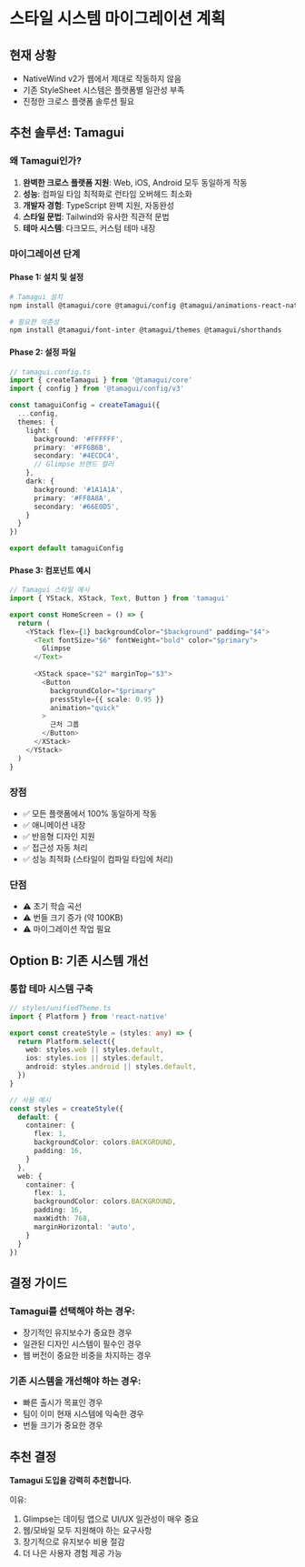 # 스타일 시스템 마이그레이션 계획

## 현재 상황
- NativeWind v2가 웹에서 제대로 작동하지 않음
- 기존 StyleSheet 시스템은 플랫폼별 일관성 부족
- 진정한 크로스 플랫폼 솔루션 필요

## 추천 솔루션: Tamagui

### 왜 Tamagui인가?
1. **완벽한 크로스 플랫폼 지원**: Web, iOS, Android 모두 동일하게 작동
2. **성능**: 컴파일 타임 최적화로 런타임 오버헤드 최소화
3. **개발자 경험**: TypeScript 완벽 지원, 자동완성
4. **스타일 문법**: Tailwind와 유사한 직관적 문법
5. **테마 시스템**: 다크모드, 커스텀 테마 내장

### 마이그레이션 단계

#### Phase 1: 설치 및 설정
```bash
# Tamagui 설치
npm install @tamagui/core @tamagui/config @tamagui/animations-react-native

# 필요한 의존성
npm install @tamagui/font-inter @tamagui/themes @tamagui/shorthands
```

#### Phase 2: 설정 파일
```typescript
// tamagui.config.ts
import { createTamagui } from '@tamagui/core'
import { config } from '@tamagui/config/v3'

const tamaguiConfig = createTamagui({
  ...config,
  themes: {
    light: {
      background: '#FFFFFF',
      primary: '#FF6B6B',
      secondary: '#4ECDC4',
      // Glimpse 브랜드 컬러
    },
    dark: {
      background: '#1A1A1A',
      primary: '#FF8A8A',
      secondary: '#66E0D5',
    }
  }
})

export default tamaguiConfig
```

#### Phase 3: 컴포넌트 예시
```typescript
// Tamagui 스타일 예시
import { YStack, XStack, Text, Button } from 'tamagui'

export const HomeScreen = () => {
  return (
    <YStack flex={1} backgroundColor="$background" padding="$4">
      <Text fontSize="$6" fontWeight="bold" color="$primary">
        Glimpse
      </Text>
      
      <XStack space="$2" marginTop="$3">
        <Button 
          backgroundColor="$primary"
          pressStyle={{ scale: 0.95 }}
          animation="quick"
        >
          근처 그룹
        </Button>
      </XStack>
    </YStack>
  )
}
```

### 장점
- ✅ 모든 플랫폼에서 100% 동일하게 작동
- ✅ 애니메이션 내장
- ✅ 반응형 디자인 지원
- ✅ 접근성 자동 처리
- ✅ 성능 최적화 (스타일이 컴파일 타임에 처리)

### 단점
- ⚠️ 초기 학습 곡선
- ⚠️ 번들 크기 증가 (약 100KB)
- ⚠️ 마이그레이션 작업 필요

## Option B: 기존 시스템 개선

### 통합 테마 시스템 구축
```typescript
// styles/unifiedTheme.ts
import { Platform } from 'react-native'

export const createStyle = (styles: any) => {
  return Platform.select({
    web: styles.web || styles.default,
    ios: styles.ios || styles.default,
    android: styles.android || styles.default,
  })
}

// 사용 예시
const styles = createStyle({
  default: {
    container: {
      flex: 1,
      backgroundColor: colors.BACKGROUND,
      padding: 16,
    }
  },
  web: {
    container: {
      flex: 1,
      backgroundColor: colors.BACKGROUND,
      padding: 16,
      maxWidth: 768,
      marginHorizontal: 'auto',
    }
  }
})
```

## 결정 가이드

### Tamagui를 선택해야 하는 경우:
- 장기적인 유지보수가 중요한 경우
- 일관된 디자인 시스템이 필수인 경우
- 웹 버전이 중요한 비중을 차지하는 경우

### 기존 시스템을 개선해야 하는 경우:
- 빠른 출시가 목표인 경우
- 팀이 이미 현재 시스템에 익숙한 경우
- 번들 크기가 중요한 경우

## 추천 결정
**Tamagui 도입을 강력히 추천합니다.**

이유:
1. Glimpse는 데이팅 앱으로 UI/UX 일관성이 매우 중요
2. 웹/모바일 모두 지원해야 하는 요구사항
3. 장기적으로 유지보수 비용 절감
4. 더 나은 사용자 경험 제공 가능